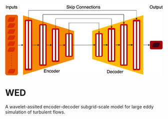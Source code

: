 <p align="center">
  <img src="/WED_Arch.png" width="650" align="center">
</p>

# WED
A wavelet-assited encoder-decoder subgrid-scale model for large eddy simulation of turbulent flows.
